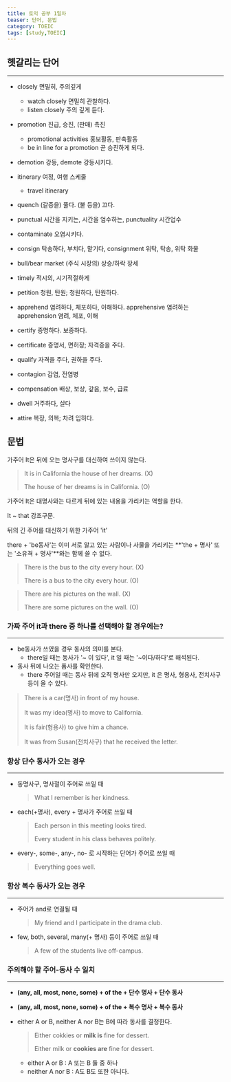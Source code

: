 ```yaml
---
title: 토익 공부 1일차
teaser: 단어, 문법
category: TOEIC
tags: [study,TOEIC]
---
```


## 헷갈리는 단어
* * *
- closely 면밀히, 주의깊게
  - watch closely 면밀히 관찰하다.
  - listen closely 주의 깊게 듣다.
- promotion 진급, 승진, (판매) 촉진
  - promotional activities 홍보활동, 판촉활동
  - be in line for a promotion 곧 승진하게 되다.
- demotion 강등, demote 강등시키다.
- itinerary 여정, 여행 스케줄
  - travel itinerary
- quench (갈증을) 풀다. (불 등을) 끄다.
- punctual 시간을 지키는, 시간을 엄수하는, punctuality 시간업수
- contaminate 오염시키다.
- consign 탁송하다, 부치다, 맡기다, consignment 위탁, 탁송, 위탁 화물
- bull/bear market (주식 시장의) 상승/하락 장세
- timely 적시의, 시기적절하게
- petition 청원, 탄원; 청원하다, 탄원하다.
- apprehend 염려하다, 체포하다, 이해하다. apprehensive 염려하는 apprehension 염려, 체포, 이해
- certify 증명하다. 보증하다.
- certificate 증명서, 면허장; 자격증을 주다.
- qualify 자격을 주다, 권하을 주다.
- contagion 감염, 전염병
- compensation 배상, 보상, 갚음, 보수, 급료

- dwell 거주하다, 살다
- attire 복장, 의복; 차려 입히다.



## 문법

가주어 It은 뒤에 오는 명사구를 대신하여 쓰이지 않는다.

> It is in California the house of her dreams. (X)
>
> The house of her dreams is in California. (O)

가주어 It은 대명사와는 다르게 뒤에 있는 내용을 가리키는 역할을 한다.

It ~ that 강조구문.

뒤의 긴 주어를 대신하기 위한 가주어 'it'

there + 'be동사'는 이미 서로 알고 있는 사람이나 사물을 가리키는 **'the + 명사'  또는 '소유격 + 명사'**와는 함께 쓸 수 없다.

> There is the bus to the city every hour. (X)
>
> There is a bus to the city every hour. (O)



> There are his pictures on the wall. (X)
>
> There are some pictures on the wall. (O)



### 가짜 주어 it과 there 중 하나를 선택해야 할 경우에는?

----

- be동사가 쓰였을 경우 동사의 의미를 본다.
  - there일 때는 동사가 '~ 이 있다', it 일 때는 '~이다/하다'로 해석된다.
- 동사 뒤에 나오는 품사를 확인한다.
  - there 주어일 때는 동사 뒤에 오직 명사만 오지만, it 은 명사, 형용사, 전치사구 등이 올 수 있다.

> There is a car(명사) in front of my house.
>
> It was my idea(명사) to move to California.
>
> It is fair(형용사) to give him a chance.
>
> It was from Susan(전치사구) that he received the letter.



### 항상 단수 동사가 오는 경우

---

- 동명사구, 명사절이 주어로 쓰일 때

  > What I remember is her kindness.

- each(+명사), every + 명사가 주어로 쓰일 때

  > Each person in this meeting looks tired.
  >
  > Every student in his class behaves politely.

- every-, some-, any-, no- 로 시작하는 단어가 주어로 쓰일 때

  > Everything goes well.



### 항상 복수 동사가 오는 경우

---

- 주어가 and로 연결될 때

  > My friend and I participate in the drama club.

- few, both, several, many(+ 명사) 등이 주어로 쓰일 때

  > A few of the students live off-campus.



### 주의해야 할 주어-동사 수 일치

---

- **(any, all, most, none, some) + of the + 단수 명사 + 단수 동사**

- **(any, all, most, none, some) + of the + 복수 명사 + 복수 동사**

- either A or B, neither A nor B는 B에 따라 동사를 결정한다.

  > Either cokkies or __milk is__ fine for dessert.
  >
  > Either milk or __cookies are__ fine for dessert.

  - either A or B : A 또는 B 둘 중 하나
  - neither A nor B : A도 B도 또한 아니다.